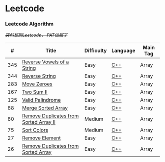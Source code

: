 # Leetcode

### Leetcode Algorithm
~~*突然想刷Leetcode， PAT做腻了*~~

| **#** | **Title** | **Difficulty** | **Language** | **Main Tag** |
| --- | --- | --- | --- | --- |
| 345 | [Reverse Vowels of a String](https://leetcode.com/problems/reverse-vowels-of-a-string/description/) | Easy | [C++](./algorithms/cpp/345.reverse-vowels-of-a-string/Solution.cpp) | Array |
| 344 | [Reverse String](https://leetcode.com/problems/reverse-string/description/) | Easy | [C++](./algorithms/cpp/344.reverse-string/Solution.cpp) | Array |
| 283 | [Move Zeroes](https://leetcode-cn.com/problems/move-zeroes/) | Easy | [C++](./algorithms/cpp/283.move-zeroes/Solution.cpp) | Array |
| 167 | [Two Sum II](https://leetcode.com/problems/merge-sorted-array/description/) | Easy | [C++](./algorithms/cpp/167.two-sum-ii-input-array-is-sorted/Solution2.cpp) | Array |
| 125 | [Valid Palindrome](https://leetcode.com/problems/valid-palindrome/description/) | Easy | [C++](./algorithms/cpp/125.valid-palindrome/Solution.cpp) | Array |
| 88 | [Merge Sorted Array](https://leetcode.com/problems/merge-sorted-array/description/) | Easy | [C++](./algorithms/cpp/88.merge-sorted-array/Solution.cpp) | Array |
| 80 | [Remove Duplicates from Sorted Array II](https://leetcode.com/problems/remove-duplicates-from-sorted-array-ii/description/) | Medium | [C++](./algorithms/cpp/80.remove-duplicates-from-sorted-array-ii/Solution.cpp) | Array |
| 75 | [Sort Colors](https://leetcode.com/problems/sort-colors/description/) | Medium | [C++](./algorithms/cpp/75.sort-colors/Solution.cpp) | Array |
| 27 | [Remove Element](https://leetcode.com/problems/remove-element/description/) | Easy | [C++](./algorithms/cpp/27.remove-element/Solution.cpp) | Array |
| 26 | [Remove Duplicates from Sorted Array](https://leetcode.com/problems/remove-duplicates-from-sorted-array/description/) | Easy | [C++](./algorithms/cpp/26.remove-duplicates-from-sorted-array/Solution.cpp) | Array |